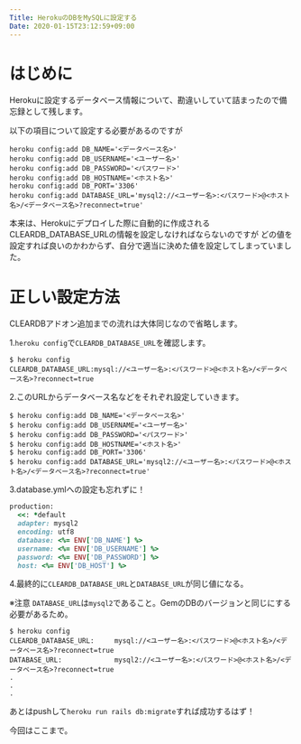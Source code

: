 ```yaml
---
Title: HerokuのDBをMySQLに設定する
Date: 2020-01-15T23:12:59+09:00
---
```


# はじめに

Herokuに設定するデータベース情報について、勘違いしていて詰まったので備忘録として残します。

以下の項目について設定する必要があるのですが
```
heroku config:add DB_NAME='<データベース名>'
heroku config:add DB_USERNAME='<ユーザー名>'
heroku config:add DB_PASSWORD='<パスワード>'
heroku config:add DB_HOSTNAME='<ホスト名>'
heroku config:add DB_PORT='3306'
heroku config:add DATABASE_URL='mysql2://<ユーザー名>:<パスワード>@<ホスト名>/<データベース名>?reconnect=true'
```

本来は、Herokuにデプロイした際に自動的に作成されるCLEARDB_DATABASE_URLの情報を設定しなければならないのですが
どの値を設定すれば良いのかわからず、自分で適当に決めた値を設定してしまっていました。

# 正しい設定方法

CLEARDBアドオン追加までの流れは大体同じなので省略します。

1.`heroku config`で`CLEARDB_DATABASE_URL`を確認します。
```
$ heroku config
CLEARDB_DATABASE_URL:mysql://<ユーザー名>:<パスワード>@<ホスト名>/<データベース名>?reconnect=true
```

2.このURLからデータベース名などをそれぞれ設定していきます。
```
$ heroku config:add DB_NAME='<データベース名>'
$ heroku config:add DB_USERNAME='<ユーザー名>'
$ heroku config:add DB_PASSWORD='<パスワード>'
$ heroku config:add DB_HOSTNAME='<ホスト名>'
$ heroku config:add DB_PORT='3306'
$ heroku config:add DATABASE_URL='mysql2://<ユーザー名>:<パスワード>@<ホスト名>/<データベース名>?reconnect=true'
```

3.database.ymlへの設定も忘れずに！

```ruby
production:
  <<: *default
  adapter: mysql2
  encoding: utf8
  database: <%= ENV['DB_NAME'] %>
  username: <%= ENV['DB_USERNAME'] %>
  password: <%= ENV['DB_PASSWORD'] %>
  host: <%= ENV['DB_HOST'] %>
```

4.最終的に`CLEARDB_DATABASE_URL`と`DATABASE_URL`が同じ値になる。

※注意
`DATABASE_URL`は`mysql2`であること。GemのDBのバージョンと同じにする必要があるため。

```
$ heroku config
CLEARDB_DATABASE_URL:     mysql://<ユーザー名>:<パスワード>@<ホスト名>/<データベース名>?reconnect=true
DATABASE_URL:             mysql2://<ユーザー名>:<パスワード>@<ホスト名>/<データベース名>?reconnect=true
.
.
.
```

あとはpushして`heroku run rails db:migrate`すれば成功するはず！

今回はここまで。
